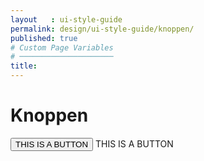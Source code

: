 ```yaml
---
layout   : ui-style-guide
permalink: design/ui-style-guide/knoppen/
published: true
# Custom Page Variables
# ─────────────────────
title:
---
```


<div class="container">
<h1>Knoppen</h1>

<div class="row">
<div class="col-12">
<button class="col-5">THIS IS A BUTTON</button>
<button1>THIS IS A BUTTON</button1>

</div>